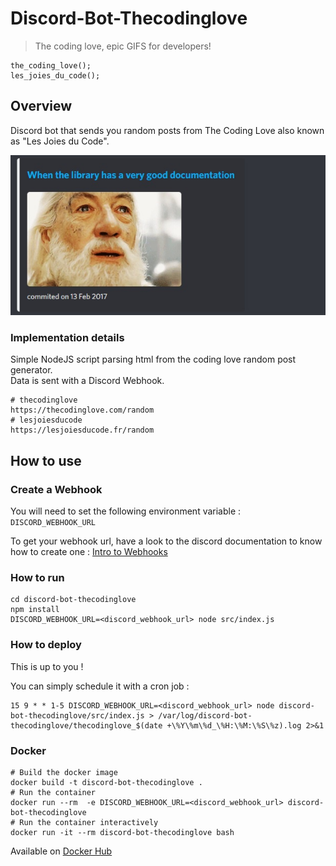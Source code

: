 # Discord-Bot-Thecodinglove
> The coding love, epic GIFS for developers! 

```
the_coding_love();
les_joies_du_code();
```

## Overview

Discord bot that sends you random posts from The Coding Love also known as "Les Joies du Code".

![Discord Message Example](doc/discord-message-example.jpg)


### Implementation details

Simple NodeJS script parsing html from the coding love random post generator.  
Data is sent with a Discord Webhook.

```
# thecodinglove
https://thecodinglove.com/random
# lesjoiesducode
https://lesjoiesducode.fr/random
```

## How to use

### Create a Webhook

You will need to set the following environment variable : `DISCORD_WEBHOOK_URL`

To get your webhook url, have a look to the discord documentation to know how to create one : [Intro to Webhooks](https://support.discord.com/hc/en-us/articles/228383668-Intro-to-Webhooks)

### How to run

```
cd discord-bot-thecodinglove
npm install
DISCORD_WEBHOOK_URL=<discord_webhook_url> node src/index.js
```

### How to deploy

This is up to you !

You can simply schedule it with a cron job :
```
15 9 * * 1-5 DISCORD_WEBHOOK_URL=<discord_webhook_url> node discord-bot-thecodinglove/src/index.js > /var/log/discord-bot-thecodinglove/thecodinglove_$(date +\%Y\%m\%d_\%H:\%M:\%S\%z).log 2>&1
```

### Docker

```
# Build the docker image
docker build -t discord-bot-thecodinglove .
# Run the container
docker run --rm  -e DISCORD_WEBHOOK_URL=<discord_webhook_url> discord-bot-thecodinglove
# Run the container interactively
docker run -it --rm discord-bot-thecodinglove bash
```

Available on [Docker Hub](https://hub.docker.com/r/adelehedde/discord-bot-thecodinglove)

